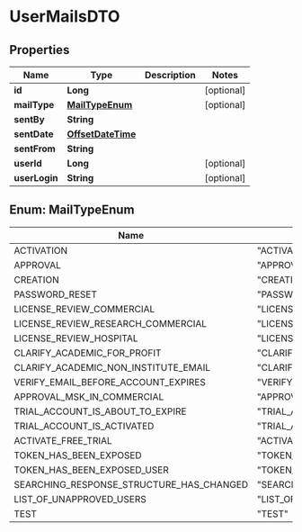 # UserMailsDTO

## Properties
Name | Type | Description | Notes
------------ | ------------- | ------------- | -------------
**id** | **Long** |  |  [optional]
**mailType** | [**MailTypeEnum**](#MailTypeEnum) |  |  [optional]
**sentBy** | **String** |  | 
**sentDate** | [**OffsetDateTime**](OffsetDateTime.md) |  | 
**sentFrom** | **String** |  | 
**userId** | **Long** |  |  [optional]
**userLogin** | **String** |  |  [optional]

<a name="MailTypeEnum"></a>
## Enum: MailTypeEnum
Name | Value
---- | -----
ACTIVATION | &quot;ACTIVATION&quot;
APPROVAL | &quot;APPROVAL&quot;
CREATION | &quot;CREATION&quot;
PASSWORD_RESET | &quot;PASSWORD_RESET&quot;
LICENSE_REVIEW_COMMERCIAL | &quot;LICENSE_REVIEW_COMMERCIAL&quot;
LICENSE_REVIEW_RESEARCH_COMMERCIAL | &quot;LICENSE_REVIEW_RESEARCH_COMMERCIAL&quot;
LICENSE_REVIEW_HOSPITAL | &quot;LICENSE_REVIEW_HOSPITAL&quot;
CLARIFY_ACADEMIC_FOR_PROFIT | &quot;CLARIFY_ACADEMIC_FOR_PROFIT&quot;
CLARIFY_ACADEMIC_NON_INSTITUTE_EMAIL | &quot;CLARIFY_ACADEMIC_NON_INSTITUTE_EMAIL&quot;
VERIFY_EMAIL_BEFORE_ACCOUNT_EXPIRES | &quot;VERIFY_EMAIL_BEFORE_ACCOUNT_EXPIRES&quot;
APPROVAL_MSK_IN_COMMERCIAL | &quot;APPROVAL_MSK_IN_COMMERCIAL&quot;
TRIAL_ACCOUNT_IS_ABOUT_TO_EXPIRE | &quot;TRIAL_ACCOUNT_IS_ABOUT_TO_EXPIRE&quot;
TRIAL_ACCOUNT_IS_ACTIVATED | &quot;TRIAL_ACCOUNT_IS_ACTIVATED&quot;
ACTIVATE_FREE_TRIAL | &quot;ACTIVATE_FREE_TRIAL&quot;
TOKEN_HAS_BEEN_EXPOSED | &quot;TOKEN_HAS_BEEN_EXPOSED&quot;
TOKEN_HAS_BEEN_EXPOSED_USER | &quot;TOKEN_HAS_BEEN_EXPOSED_USER&quot;
SEARCHING_RESPONSE_STRUCTURE_HAS_CHANGED | &quot;SEARCHING_RESPONSE_STRUCTURE_HAS_CHANGED&quot;
LIST_OF_UNAPPROVED_USERS | &quot;LIST_OF_UNAPPROVED_USERS&quot;
TEST | &quot;TEST&quot;
